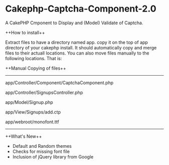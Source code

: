 Cakephp-Captcha-Component-2.0
=============================

A CakePHP Cmponent to Display and (Model) Validate of Captcha.

++How to install++

Extract files to have a directory named app. copy it on the top of app directory of your cakephp install. It should automatically copy and merge files to their actuall locations. You can also move files manually to the following locations. That is:

++Manual Copying of files++

--------------------

app/Controller/Component/CaptchaComponent.php

app/Controller/SignupsController.php

app/Model/Signup.php

app/View/Signups/add.ctp

app/webroot/monofont.ttf

--------------------

++What's New++

* Default and Random themes
* Checks for missing font file
* Inclusion of jQuery library from Google
